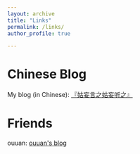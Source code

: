 ```yaml
---
layout: archive
title: "Links"
permalink: /links/
author_profile: true

---
```



# Chinese Blog

My blog (in Chinese): [『姑妄言之姑妄听之』](https://chiyuru.github.io/)

# Friends

ouuan: [ouuan's blog](ouuan.moe)

